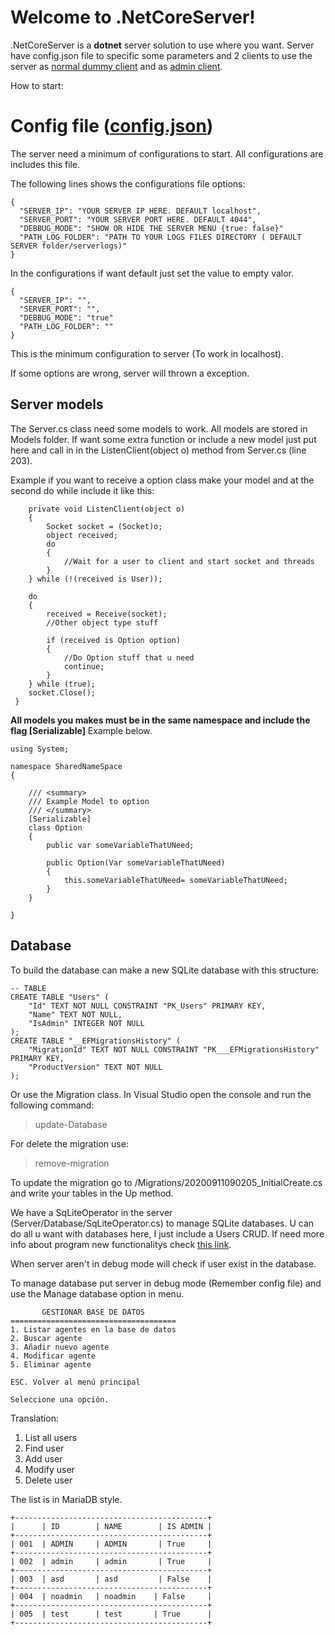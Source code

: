 # Welcome to .NetCoreServer!

.NetCoreServer is a **dotnet** server solution to use where you want. Server have config.json file to specific some parameters and 2 clients to use the server as [normal dummy client](#) and as [admin client](#).

How to start: 


# Config file ([config.json](#))

The server need a minimum of configurations to start. All configurations are includes this file.

The following lines shows the configurations file options:

    {
      "SERVER_IP": "YOUR SERVER IP HERE. DEFAULT localhost",
      "SERVER_PORT": "YOUR SERVER PORT HERE. DEFAULT 4044",
      "DEBBUG_MODE": "SHOW OR HIDE THE SERVER MENU {true: false}"
      "PATH_LOG_FOLDER": "PATH TO YOUR LOGS FILES DIRECTORY ( DEFAULT SERVER folder/serverlogs)"
    }

In the configurations if want default just set the value to empty valor.

    {
      "SERVER_IP": "",
      "SERVER_PORT": "",
      "DEBBUG_MODE": "true"
      "PATH_LOG_FOLDER": ""
    }
This is the minimum configuration to server (To work in localhost).

If some options are wrong, server will thrown a exception.

## Server models

The Server.cs class need some models to work. All models are stored in Models folder. If want some extra function or include a new model just put here and call in in the ListenClient(object o) method from Server.cs (line 203).

Example if you want to receive a option class make your model and at the second do while include it like this: 


        private void ListenClient(object o)
        {
            Socket socket = (Socket)o;
            object received;
            do
            {
                //Wait for a user to client and start socket and threads
            }
        } while (!(received is User));
     
        do
        {
            received = Receive(socket);
            //Other object type stuff 
            
            if (received is Option option)
            {
                //Do Option stuff that u need
                continue;
            }
        } while (true);
        socket.Close();
     }
**All models you makes must be in the same namespace and include the flag [Serializable]** Example below.

    using System;
    
    namespace SharedNameSpace
    {
    
        /// <summary>
        /// Example Model to option
        /// </summary>
        [Serializable]
        class Option
        {
            public var someVariableThatUNeed;
        
            public Option(Var someVariableThatUNeed)
            {
                this.someVariableThatUNeed= someVariableThatUNeed;
            }
        }
    
    }

## Database
To build the database can make a new SQLite database with this structure: 

    -- TABLE
    CREATE TABLE "Users" (
        "Id" TEXT NOT NULL CONSTRAINT "PK_Users" PRIMARY KEY,
        "Name" TEXT NOT NULL,
        "IsAdmin" INTEGER NOT NULL
    );
    CREATE TABLE "__EFMigrationsHistory" (
        "MigrationId" TEXT NOT NULL CONSTRAINT "PK___EFMigrationsHistory" PRIMARY KEY,
        "ProductVersion" TEXT NOT NULL
    );

Or use the Migration class. In Visual Studio open the console and run the following command: 
> update-Database

For delete the migration use: 
> remove-migration

To update the migration go to /Migrations/20200911090205_InitialCreate.cs and write your tables in the Up method.

We have a SqLiteOperator in the server (Server/Database/SqLiteOperator.cs) to manage SQLite databases. U can do all u want with databases here, I just include a Users CRUD. If need more info about program new functionalitys check [this link](https://www.learnentityframeworkcore.com/).

When server aren't in debug mode will check if user exist in the database.

To manage database put server in debug mode (Remember config file) and use the Manage database option in menu.

           GESTIONAR BASE DE DATOS
    =====================================
    1. Listar agentes en la base de datos
    2. Buscar agente
    3. Añadir nuevo agente
    4. Modificar agente
    5. Eliminar agente
    
    ESC. Volver al menú principal
    
    Seleccione una opción.



Translation: 
1. List all users
2. Find user
3. Add user
4. Modify user
5. Delete user

The list is in MariaDB style.

    +-------------------------------------------+
    |      | ID        | NAME        | IS ADMIN |
    +-------------------------------------------+
    | 001  | ADMIN     | ADMIN       | True     |
    +-------------------------------------------+
    | 002  | admin     | admin       | True     |
    +-------------------------------------------+
    | 003  | asd       | asd         | False    |
    +-------------------------------------------+
    | 004  | noadmin   | noadmin    | False     |
    +-------------------------------------------+
    | 005  | test      | test       | True      |
    +-------------------------------------------+


